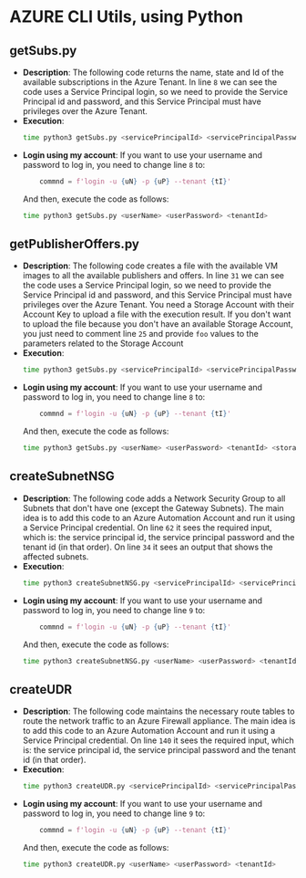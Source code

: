 # AZURE CLI Utils, using Python

## getSubs.py

- **Description**: The following code returns the name, state and Id of the available subscriptions in the Azure Tenant. In line `8` we can see the code uses a Service Principal login, so we need to provide the Service Principal id and password, and this Service Principal must have privileges over the Azure Tenant.
- **Execution**:
  ```bash
  time python3 getSubs.py <servicePrincipalId> <servicePrincipalPassword> <tenantId>
  ```
- **Login using my account**: If you want to use your username and password to log in, you need to change line `8` to:
  ```python
      commnd = f'login -u {uN} -p {uP} --tenant {tI}'
  ```
  And then, execute the code as follows:
  ```bash
  time python3 getSubs.py <userName> <userPassword> <tenantId>
  ```

## getPublisherOffers.py

- **Description**: The following code creates a file with the available VM images to all the available publishers and offers. In line `31` we can see the code uses a Service Principal login, so we need to provide the Service Principal id and password, and this Service Principal must have privileges over the Azure Tenant. You need a Storage Account with their Account Key to upload a file with the execution result. If you don't want to upload the file because you don't have an available Storage Account, you just need to comment line `25` and provide `foo` values to the parameters related to the Storage Account
- **Execution**:
  ```bash
  time python3 getSubs.py <servicePrincipalId> <servicePrincipalPassword> <tenantId> <storageAccountName> <storageAccountKey> <storageAccountSubscription>
  ```
- **Login using my account**: If you want to use your username and password to log in, you need to change line `8` to:
  ```python
      commnd = f'login -u {uN} -p {uP} --tenant {tI}'
  ```
  And then, execute the code as follows:
  ```bash
  time python3 getSubs.py <userName> <userPassword> <tenantId> <storageAccountName> <storageAccountKey> <storageAccountSubscription>
  ```

## createSubnetNSG

- **Description**: The following code adds a Network Security Group to all Subnets that don't have one (except the Gateway Subnets). The main idea is to add this code to an Azure Automation Account and run it using a Service Principal credential. On line `62` it sees the required input, which is: the service principal id, the service principal password and the tenant id (in that order). On line `34` it sees an output that shows the affected subnets.
- **Execution**:
  ```bash
  time python3 createSubnetNSG.py <servicePrincipalId> <servicePrincipalPassword> <tenantId>
  ```
- **Login using my account**: If you want to use your username and password to log in, you need to change line `9` to:
  ```python
      commnd = f'login -u {uN} -p {uP} --tenant {tI}'
  ```
  And then, execute the code as follows:
  ```bash
  time python3 createSubnetNSG.py <userName> <userPassword> <tenantId>
  ```

## createUDR

- **Description**: The following code maintains the necessary route tables to route the network traffic to an Azure Firewall appliance. The main idea is to add this code to an Azure Automation Account and run it using a Service Principal credential. On line `140` it sees the required input, which is: the service principal id, the service principal password and the tenant id (in that order).
- **Execution**:
  ```bash
  time python3 createUDR.py <servicePrincipalId> <servicePrincipalPassword> <tenantId>
  ```
- **Login using my account**: If you want to use your username and password to log in, you need to change line `9` to:
  ```python
      commnd = f'login -u {uN} -p {uP} --tenant {tI}'
  ```
  And then, execute the code as follows:
  ```bash
  time python3 createUDR.py <userName> <userPassword> <tenantId>
  ```